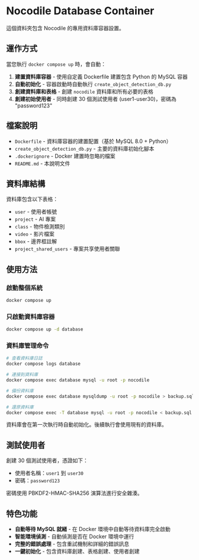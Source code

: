 # Nocodile Database Container

這個資料夾包含 Nocodile 的專用資料庫容器設置。

## 運作方式

當您執行 `docker compose up` 時，會自動：

1. **建置資料庫容器** - 使用自定義 Dockerfile 建置包含 Python 的 MySQL 容器
2. **自動初始化** - 容器啟動時自動執行 `create_object_detection_db.py`
3. **創建資料庫和表格** - 創建 `nocodile` 資料庫和所有必要的表格
4. **創建初始使用者** - 同時創建 30 個測試使用者 (user1-user30)，密碼為 "password123"

## 檔案說明

- `Dockerfile` - 資料庫容器的建置配置（基於 MySQL 8.0 + Python）
- `create_object_detection_db.py` - 主要的資料庫初始化腳本
- `.dockerignore` - Docker 建置時忽略的檔案
- `README.md` - 本說明文件

## 資料庫結構

資料庫包含以下表格：
- `user` - 使用者帳號
- `project` - AI 專案
- `class` - 物件檢測類別
- `video` - 影片檔案
- `bbox` - 邊界框註解
- `project_shared_users` - 專案共享使用者關聯

## 使用方法

### 啟動整個系統
```bash
docker compose up
```

### 只啟動資料庫容器
```bash
docker compose up -d database
```

### 資料庫管理命令
```bash
# 查看資料庫日誌
docker compose logs database

# 連接到資料庫
docker compose exec database mysql -u root -p nocodile

# 備份資料庫
docker compose exec database mysqldump -u root -p nocodile > backup.sql

# 還原資料庫
docker compose exec -T database mysql -u root -p nocodile < backup.sql
```

資料庫會在第一次執行時自動初始化。後續執行會使用現有的資料庫。

## 測試使用者

創建 30 個測試使用者，憑證如下：
- 使用者名稱：`user1` 到 `user30`
- 密碼：`password123`

密碼使用 PBKDF2-HMAC-SHA256 演算法進行安全雜湊。

## 特色功能

- **自動等待 MySQL 就緒** - 在 Docker 環境中自動等待資料庫完全啟動
- **智能環境偵測** - 自動偵測是否在 Docker 環境中運行
- **完整的錯誤處理** - 包含重試機制和詳細的錯誤訊息
- **一鍵初始化** - 包含資料庫創建、表格創建、使用者創建
